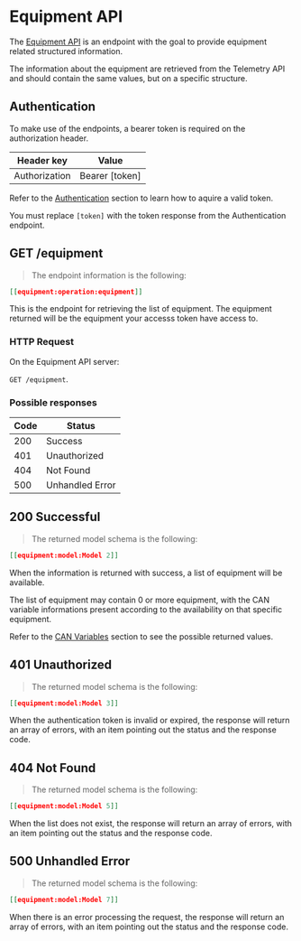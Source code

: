 # Equipment API

The [Equipment API](#equipment-api) is an endpoint with the goal to provide equipment related structured information.

The information about the equipment are retrieved from the Telemetry API and should contain the same values, but on a specific structure.

## Authentication

To make use of the endpoints, a bearer token is required on the authorization header.

Header key    | Value
------------- | -----
Authorization | Bearer [token]

Refer to the [Authentication](#authentication) section to learn how to aquire a valid token.

<aside class="notice">
You must replace <code>[token]</code> with the token response from the Authentication endpoint.
</aside>

## GET /equipment


> The endpoint information is the following:

```json
[[equipment:operation:equipment]]
````

This is the endpoint for retrieving the list of equipment.
The equipment returned will be the equipment your accesss token have access to.

### HTTP Request
On the Equipment API server:

`GET /equipment`.

### Possible responses

Code | Status
---- | ------
200  | Success
401  | Unauthorized
404  | Not Found
500  | Unhandled Error


## 200 Successful

> The returned model schema is the following:

```json
[[equipment:model:Model 2]]
```

When the information is returned with success, a list of equipment will be available.

The list of equipment may contain 0 or more equipment, with the CAN variable
informations present according to the availability on that specific equipment.

Refer to the [CAN Variables](#can-variables) section to see the possible returned values.

## 401 Unauthorized

> The returned model schema is the following:

```json
[[equipment:model:Model 3]]
```

When the authentication token is invalid or expired, the response will return an array of errors, with an item pointing out the status and the response code.

## 404 Not Found

> The returned model schema is the following:

```json
[[equipment:model:Model 5]]
```

When the list does not exist, the response will return an array of errors, with an item pointing out the status and the response code.

## 500 Unhandled Error

> The returned model schema is the following:

```json
[[equipment:model:Model 7]]
```

When there is an error processing the request, the response will return an array of errors, with an item pointing out the status and the response code.

